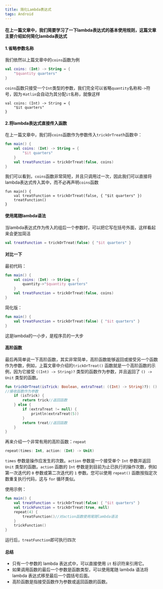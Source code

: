 ```yaml
---
title: 简化Lambda表达式
tags: Android
---
```

#### 在上一篇文章中，我们简要学习了一下lambda表达式的基本使用规则，这篇文章主要介绍如何简化lambda表达式

#### 1.省略参数名称

我们依然以上篇文章中的`coins`函数为例

```kotlin
val coins: (Int) -> String = {
    "$quantity quarters"
}
```

`coins`函数只接受一个`Int`类型的参数，我们完全可以省略`quantity`名称和`->`符号，因为·`Kotlin`会自动为其分配`it`名称，就像这样

```
val coins: (Int) -> String = {
    "$it quarters"
}
```

#### 2.将lambda表达式直接传入函数

在上一篇文章中，我们将`coins`函数作为参数传入`trickOrTreat`h函数中：

```kotlin
fun main() {
    val coins: (Int) -> String = {
        "$it quarters"
    }
    val treatFunction = trickOrTreat(false, coins)
}
```

我们可以看到，`coins`函数非常简短，并且只调用过一次，因此我们可以直接将lambda表达式传入其中，而不必再声明`coins`函数

```
fun main() {
    val treatFunction = trickOrTreat(false, { "$it quarters" })
    treatFunction()
}
```

#### 使用尾随lambda语法

当lambda表达式作为传入的组后一个参数时，可以把它写在括号外面，这样看起来会更加简洁

```kotlin
val treatFunction = trickOrTreat(false) { "$it quarters" }
```

#### 对比一下

最初代码：

```kotlin
fun main() {
    val coins: (Int) -> String = {
        quantity->"$quantity quarters"
    }
    val treatFunction = trickOrTreat(false, coins)
}
```

简化版：

```kotlin
fun main() {
	val treatFunction = trickOrTreat(false) { "$it quarters" }
}
```

这是lambda的一小步，是程序员的一大步

#### 高阶函数

最后再简单说一下高阶函数，其实非常简单，高阶函数能够返回或接受另一个函数作为参数，例如，上篇文章中介绍的`trickOrTreat()` 函数就是一个高阶函数的示例，因为它接受 `((Int) -> String)?` 类型的函数作为参数，并且返回了 `() -> Unit` 类型的函数。

```kotlin
fun trickOrTreat(isTrick: Boolean, extraTreat: ((Int) -> String)?): () -> Unit {
//接收函数作为参数
    if (isTrick) {
        return trick//返回函数
    } else {
        if (extraTreat != null) {
            println(extraTreat(5))
        }
        return treat//返回函数
    }
}
```

再来介绍一个非常有用的高阶函数：`repeat`

```kotlin
repeat(times: Int, action: (Int) -> Unit)
```

`times` 参数是操作应发生的次数。`action` 参数是一个接受单个 `Int` 参数并返回 `Unit` 类型的函数。`action` 函数的 `Int` 参数是到目前为止已执行的操作次数，例如第一次迭代的 `0` 参数或第二次迭代的 `1` 参数。您可以使用 `repeat()` 函数按指定次数重复执行代码，这与 `for` 循环类似。

使用示例：

```kotlin
fun main() {
    val treatFunction = trickOrTreat(false) { "$it quarters" }
    val trickFunction = trickOrTreat(true, null)
    repeat(4) {
        treatFunction()//对action函数使用尾随lambda语法
    }
    trickFunction()
}
```

运行后，`treatFunction`即可执行四次

#### 总结

- 只有一个参数的 lambda 表达式中，可以直接使用 `it` 标识符来引用它。
- 如果调用函数的最后一个参数是函数类型，可以使用尾随 lambda 语法将 lambda 表达式移至最后一个圆括号后面。
- 高阶函数是指接受函数作为参数或返回函数的函数。
